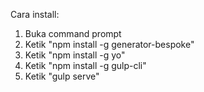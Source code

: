 Cara install:
1. Buka command prompt
2. Ketik "npm install -g generator-bespoke"
3. Ketik "npm install -g yo"
4. Ketik "npm install -g gulp-cli"
5. Ketik "gulp serve"